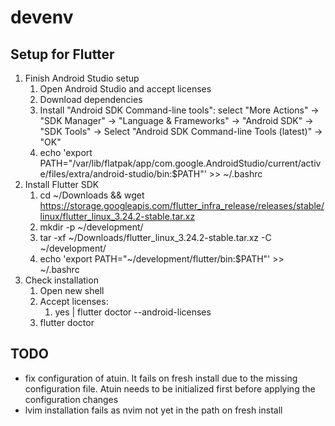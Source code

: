 # devenv

## Setup for Flutter

1. Finish Android Studio setup
   1. Open Android Studio and accept licenses
   2. Download dependencies
   3. Install "Android SDK Command-line tools": select "More Actions" -> "SDK Manager" -> "Language & Frameworks" -> "Android SDK" -> "SDK Tools" -> Select "Android SDK Command-line Tools (latest)" -> "OK"
   4. echo 'export PATH="/var/lib/flatpak/app/com.google.AndroidStudio/current/active/files/extra/android-studio/bin:$PATH"' >> ~/.bashrc
2. Install Flutter SDK
   1. cd ~/Downloads && wget https://storage.googleapis.com/flutter_infra_release/releases/stable/linux/flutter_linux_3.24.2-stable.tar.xz
   2. mkdir -p ~/development/
   3. tar -xf ~/Downloads/flutter_linux_3.24.2-stable.tar.xz -C ~/development/
   4. echo 'export PATH="~/development/flutter/bin:$PATH"' >> ~/.bashrc
3. Check installation
   1. Open new shell
   2. Accept licenses:
      1. yes | flutter doctor --android-licenses
   3. flutter doctor

## TODO
- fix configuration of atuin. It fails on fresh install due to the missing configuration file. Atuin needs to be initialized first before applying the configuration changes
- lvim installation fails as nvim not yet in the path on fresh install

